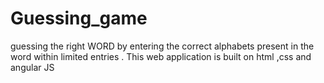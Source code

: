# Guessing_game
guessing the right WORD by entering the correct alphabets present in the word within limited entries . 
This web application is built on html ,css and angular JS

